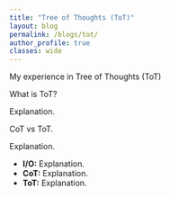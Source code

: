 ```yaml
---
title: "Tree of Thoughts (ToT)"
layout: blog
permalink: /blogs/tot/
author_profile: true
classes: wide
---
```


<style>
.page__title {
    color: #494e52 !important;
    font-weight: bold;
}

.page__content {
    font-size: 1em;
    color: #494e52;
    line-height: 1.5;
}

.page__content .blog-date {
    font-size: 1em;
    color: #7a8288;
    margin-bottom: 1em;
}

.page__content .blog-section {
    margin-bottom: 1.5em;
}

.page__content .blog-section-title {
    font-size: 1.2em;
    font-weight: bold;
    margin-bottom: 0.8em;
    color: #494e52;
}

.page__content .read-time {
    font-size: 1em;
    color: #7a8288; 
    margin-top: 1em;
    margin-bottom: 1.5em;
}

.page__content .read-time-icon {
    margin-right: 0.2em;
}

.page__content p {
    font-size: 1.2em !important;
    line-height: 1.6 !important;
}

.page__content ul,
.page__content li {
    font-size: 1em !important;
    line-height: 1.5 !important;
}
</style>

<div class="blog-section">
    <p>My experience in Tree of Thoughts (ToT)</p>
</div>

<div class="blog-section">
    <div class="blog-section-title">What is ToT?</div>
    <p>Explanation.</p>
</div>

<div class="blog-section">
    <div class="blog-section-title">CoT vs ToT.</div>
    <p>Explanation.</p>
    <ul>
        <li><strong>I/O:</strong> Explanation.</li>
        <li><strong>CoT:</strong> Explanation.</li>
        <li><strong>ToT:</strong> Explanation.</li>
    </ul>
</div>